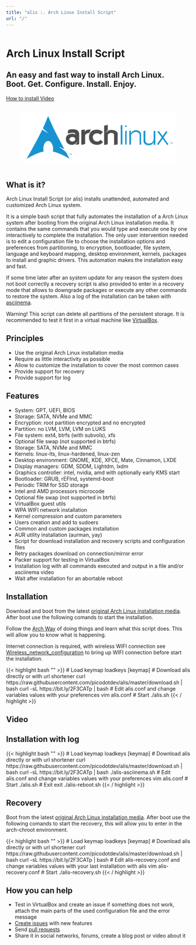 ```yaml
---
title: "alis :. Arch Linux Install Script"
url: "/"
---
```


<div class="hero-body">
  <div class="container">
    <div class="columns is-vcentered">
      <div class="column is-10 is-offset-1 landing-caption">
        <h1 class="title is-1 is-size-x5 is-bold is-spaced has-text-centered">
          Arch Linux Install Script
        </h1>
        <h2 class="subtitle is-3 is-muted has-text-centered">
          An easy and fast way to install Arch Linux.
          <br>
          Boot. Get. Configure. Install. Enjoy.
        </h2>
        <p class="has-text-centered">
          <a class="button cta primary-btn raised" href="#installation">
            How to install
          </a>
          <a class="button cta primary-btn raised" href="#video">
            Video
          </a>
        </p>
      </div>
    </div>
  </div>
</div>

<div class="hero-body">
  <div class="container">
    <div class="columns is-vcentered">
    <div class="column is-6 is-offset-3 has-text-centered">
      <figure class="image">
        <a href="https://www.archlinux.org/"><img src="images/logos/archlinux.svg" alt="Arch Linux"></a>
      </figure>
    </div>
  </div>
</div>

<section id="whaisit" class="section is-medium">
  <div class="container">
    <div class="title-wrapper has-text-centered">
      <h2 class="title is-2">What is it?</h2>
      <div class="divider is-centered"></div>
    </div>
    <div class="content-wrapper">
      <p>
        Arch Linux Install Script (or alis) installs unattended, automated and customized Arch Linux system.
      </p>
      <p>
        It is a simple bash script that fully automates the installation of a Arch Linux system after booting from the original Arch Linux installation media. It contains the same commands that you would type and execute one by one interactively to complete the installation. The only user intervention needed is to edit a configuration file to choose the installation options and preferences from partitioning, to encryption, bootloader, file system, language and keyboard mapping, desktop environment, kernels, packages to install and graphic drivers. This automation makes the installation easy and fast.
      </p>
      <p>
        If some time later after an system update for any reason the system does not boot correctly a recovery script is also provided to enter in a recovery mode that allows to downgrade packages or execute any other commands to restore the system. Also a log of the installation can be taken with <a href="https://asciinema.org/">asciinema</a>.
      </p>
      <p class="has-text-danger">
        Warning! This script can delete all partitions of the persistent storage. It is recommended to test it first in a virtual machine like <a href="https://www.virtualbox.org/">VirtualBox</a>.
      </p>
    </div>
  </div>
</section>

<section id="principles" class="section is-medium">
  <div class="container">
    <div class="title-wrapper has-text-centered">
      <h2 class="title is-2">Principles</h2>
      <div class="divider is-centered"></div>
    </div>
    <div class="content-wrapper">
      <ul>
        <li>Use the original Arch Linux installation media</li>
        <li>Require as little interactivity as possible</li>
        <li>Allow to customize the installation to cover the most common cases</li>
        <li>Provide support for recovery</li>
        <li>Provide support for log</li>
      </ul>
    </div>
  </div>
</section>

<section id="features" class="section is-medium">
  <div class="container">
    <div class="title-wrapper has-text-centered">
      <h2 class="title is-2">Features</h2>
      <div class="divider is-centered"></div>
    </div>
    <div class="content-wrapper">
      <ul>
        <li>System: GPT, UEFI, BIOS</li>
        <li>Storage: SATA, NVMe and MMC</li>
        <li>Encryption: root partition encrypted and no encrypted</li>
        <li>Partition: no LVM, LVM, LVM on LUKS</li>
        <li>File system: ext4, btrfs (with subvols), xfs</li>
        <li>Optional file swap (not supported in btrfs)</li>
        <li>Storage: SATA, NVMe and MMC</li>
        <li>Kernels: linux-lts, linux-hardened, linux-zen</li>
        <li>Desktop environment: GNOME, KDE, XFCE, Mate, Cinnamon, LXDE</li>
        <li>Display managers: GDM, SDDM, Lightdm, lxdm</li>
        <li>Graphics controller: intel, nvidia, amd with optionally early KMS start</li>
        <li>Bootloader: GRUB, rEFInd, systemd-boot</li>
        <li>Periodic TRIM for SSD storage</li>
        <li>Intel and AMD processors microcode</li>
        <li>Optional file swap (not supported in btrfs)</li>
        <li>VirtualBox guest utils</li>
        <li>WPA WIFI network installation</li>
        <li>Kernel compression and custom parameters</li>
        <li>Users creation and add to sudoers</li>
        <li>Common and custom packages installation</li>
        <li>AUR utility installation (aurman, yay)</li>
        <li>Script for download installation and recovery scripts and configuration files</li>
        <li>Retry packages download on connection/mirror error</li>
        <li>Packer support for testing in VirtualBox</li>
        <li>Installation log with all commands executed and output in a file and/or asciinema video</li>
        <li>Wait after installation for an abortable reboot</li>
      </ul>
    </div>
  </div>
</section>

<section id="installation" class="section is-medium">
  <div class="container">
    <div class="title-wrapper has-text-centered">
      <h2 class="title is-2">Installation</h2>
      <div class="divider is-centered"></div>
    </div>
    <div class="content-wrapper">
      <p>
        Download and boot from the latest <a href="https://www.archlinux.org/download/">original Arch Linux installation media</a>. After boot use the following comands to start the installation.
      </p>
      <p>
        Follow the <a href="https://wiki.archlinux.org/index.php/Arch_Linux">Arch Way</a> of doing things and learn what this script does. This will allow you to know what is happening. 
      </p>
      <p>
      Internet connection is required, with wireless WIFI connection see <a href="https://wiki.archlinux.org/index.php/Wireless_network_configuration#Wi-Fi_Protected_Access">Wireless_network_configuration</a> to bring up WIFI connection before start the installation.
      </p>
{{< highlight bash "" >}}
# Load keymap
loadkeys [keymap]
# Download alis directly or with url shortener
curl https://raw.githubusercontent.com/picodotdev/alis/master/download.sh | bash
curl -sL https://bit.ly/2F3CATp | bash
# Edit alis.conf and change variables values with your preferences
vim alis.conf
# Start
./alis.sh
{{< / highlight >}}
    </div>
  </div>
</section>

<section id="video" class="section is-medium">
  <div class="container">
    <div class="title-wrapper has-text-centered">
      <h2 class="title is-2">Video</h2>
      <div class="divider is-centered"></div>
    </div>
    <div class="content-wrapper">
       <script type="text/javascript" src="https://asciinema.org/a/192880.js" data-size="medium" data-cols="160" data-rows="40" id="asciicast-192880" async></script>
    </div>
  </div>
</section>


<section id="installation-log" class="section is-medium">
  <div class="container">
    <div class="title-wrapper has-text-centered">
      <h2 class="title is-2">Installation with log</h2>
      <div class="divider is-centered"></div>
    </div>
    <div class="content-wrapper">
{{< highlight bash "" >}}
# Load keymap
loadkeys [keymap]
# Download alis directly or with url shortener
curl https://raw.githubusercontent.com/picodotdev/alis/master/download.sh | bash
curl -sL https://bit.ly/2F3CATp | bash
./alis-asciinema.sh
# Edit alis.conf and change variables values with your preferences
vim alis.conf
# Start
./alis.sh
# Exit
exit
./alis-reboot.sh
{{< / highlight >}}
    </div>
  </div>
</section>

<section id="recovery" class="section is-medium">
  <div class="container">
    <div class="title-wrapper has-text-centered">
      <h2 class="title is-2">Recovery</h2>
      <div class="divider is-centered"></div>
    </div>
    <div class="content-wrapper">
      <p>
      Boot from the latest <a href="https://www.archlinux.org/download/">original Arch Linux installation media</a>. After boot use the following comands to start the recovery, this will allow you to enter in the arch-chroot environment.
      </p>
{{< highlight bash "" >}}
# Load keymap
loadkeys [keymap]
# Download alis directly or with url shortener
curl https://raw.githubusercontent.com/picodotdev/alis/master/download.sh | bash
curl -sL https://bit.ly/2F3CATp | bash
# Edit alis-recovery.conf and change variables values with your last installation with alis
vim alis-recovery.conf
# Start
./alis-recovery.sh
{{< / highlight >}}
    </div>
  </div>
</section>

<section id="howyoucanhelp" class="section is-medium">
  <div class="container">
    <div class="title-wrapper has-text-centered">
      <h2 class="title is-2">How you can help</h2>
      <div class="divider is-centered"></div>
    </div>
    <div class="content-wrapper">
      <ul>
        <li>Test in VirtualBox and create an issue if something does not work, attach the main parts of the used configuration file and the error message</li>
        <li><a href="https://github.com/picodotdev/alis/issues">Create issues</a> with new features</li>
        <li>Send <a href="https://github.com/picodotdev/alis/pulls">pull requests</a></li>
        <li>Share it in social networks, forums, create a blog post or video about it</li>
      </ul>
    </div>
  </div>
</section>
